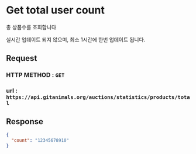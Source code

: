 # Get total user count

총 상품수를 조회합니다

실시간 업데이트 되지 않으며, 최소 1시간에 한번 업데이트 됩니다.    

## Request
### HTTP METHOD : `GET`
### url : `https://api.gitanimals.org/auctions/statistics/products/total`

## Response

```json
{
  "count": "12345678910"
}
```
